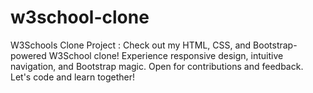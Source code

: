 # w3school-clone
W3Schools Clone Project :  Check out my HTML, CSS, and Bootstrap-powered W3School clone! Experience responsive design, intuitive navigation, and Bootstrap magic. Open for contributions and feedback. Let's code and learn together!
